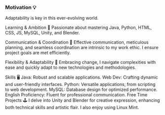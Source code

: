 ### Motivation 💡
Adaptability is key in this ever-evolving world.

Learning & Ambition 🚀
Passionate about mastering Java, Python, HTML, CSS, JS, MySQL, Unity, and Blender.

Communication & Coordination 🤝
Effective communication, meticulous planning, and seamless coordination are intrinsic to my work ethic. I ensure project goals are met efficiently.

Flexibility & Adaptability 🌟
Embracing change, I navigate complexities with ease and quickly adapt to new technologies and methodologies.

Skills 🖥️
Java: Robust and scalable applications.
Web Dev: Crafting dynamic and user-friendly interfaces.
Python: Versatile applications, from scripting to web development.
MySQL: Database design for optimized performance.
English Proficiency: Fluent for professional communication.
Free Time Projects 🕹️
I delve into Unity and Blender for creative expression, enhancing both technical skills and artistic flair.
I also enjoy using Linux Mint.
<!--
**Folis455/Folis455** is a ✨ _special_ ✨ repository because its `README.md` (this file) appears on your GitHub profile.

Here are some ideas to get you started:

- 🔭 I’m currently working on ...
- 🌱 I’m currently learning ...
- 👯 I’m looking to collaborate on ...
- 🤔 I’m looking for help with ...
- 💬 Ask me about ...
- 📫 How to reach me: ...
- 😄 Pronouns: ...
- ⚡ Fun fact: ...
-->

